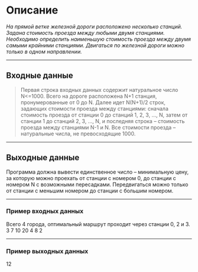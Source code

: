 # Описание

_На прямой ветке железной дороги расположено несколько станций. Задана стоимость проезда между любыми двумя станциями. Необходимо определить наименьшую стоимость проезда между двумя самыми крайними станциями. Двигаться по железной дороги можно только в одном направлении._
***
## Входные данные
>Первая строка входных данных содержит натуральное число N<=1000. Всего на дороге расположена N+1 станция, пронумерованные от 0 до N. Далее идет N(N+1)/2 строк, задающих стоимости проезда между станциями: сначала стоимость проезда от станции 0 до станций 1, 2, 3, ..., N, затем от станции 1 до станций 2, 3, ..., N, и последняя строка – стоимость проезда между станциями N-1 и N. Все стоимости проезда – натуральные числа, не превосходящие 1000.
***
## Выходные данные
Программа должна вывести единственное число – минимальную цену, за которую можно проехать от станции с номером 0, до станции с номером N с возможными пересадками. Передвигаться можно только от станции с меньшим номером до станции с большим номером.
***
### Пример входных данных

Всего 4 города, оптимальный маршрут проходит через станции 0, 2 и 3.
3
7
10
20
4
8
2
***
### Пример выходных данных

12
